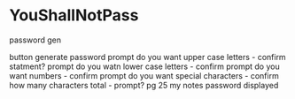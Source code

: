 # YouShallNotPass
 password gen

button generate password
prompt do you want upper case letters - confirm statment?
prompt do you watn lower case letters - confirm
prompt do you want numbers - confirm
prompt do you want special characters - confirm
how many characters total - prompt? pg 25 my notes
password displayed 